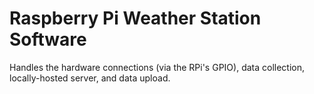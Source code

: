 # Raspberry Pi Weather Station Software

Handles the hardware connections (via the RPi's GPIO), data collection, locally-hosted server, and data upload.